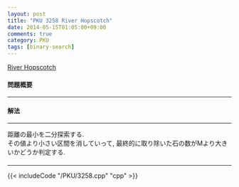```yaml
---
layout: post
title: "PKU 3258 River Hopscotch"
date: 2014-05-15T01:05:00+09:00
comments: true
category: PKU
tags: [binary-search]
---
```


[River Hopscotch](http://poj.org/problem?id=3258)

#### 問題概要

****

#### 解法

****

距離の最小を二分探索する.  
その値より小さい区間を消していって, 最終的に取り除いた石の数がMより大きいかどうか判定する.

#### 

****

{{< includeCode "/PKU/3258.cpp" "cpp" >}}
